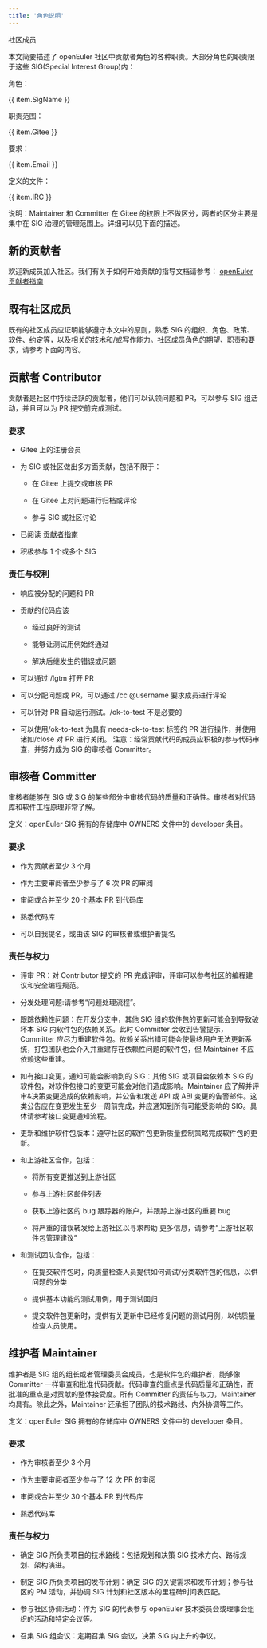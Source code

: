 ```yaml
---
title: '角色说明'
---
```


<script setup lang="ts">
import { computed } from 'vue';
import useWindowResize from '@/components/hooks/useWindowResize';
import BannerLevel2 from '@/components/BannerLevel2.vue'
import banner from '@/assets/banner-secondary.png';
import illustration from '@/assets/category/sig/role-description/illustration.png';
  const tableData = [
    {
      SigName: 'Contributor',
      Gitee: '项目的贡献者',
      Email: '项目Owner',
      IRC: 'Gitee注册成员'
    },
    {
      SigName: 'Committer',
      Gitee: '审核其他成员的贡献',
      Email: 'SIG的积极贡献者，经验丰富，愿意投入精力参与到审核工作',
      IRC: 'openEuler SIG拥有的储存库中OWNERS文件中的Commiter条目。'
    },
    {
      SigName: 'Maintainer',
      Gitee: '项目Owner',
      Email: '经验丰富，富有责任心、出色的技术能力和管理能力',
      IRC: 'openEuler SIG拥有的存储库中OWNERS文件中的Maintainer条目。'
    }
  ]
  const screenWidth = useWindowResize();
  const isMobile = computed(() => {
    return screenWidth.value <= 768 ? true : false;
  });
</script>

<ClientOnly>
  <BannerLevel2
    :background-image="banner"
    background-text="SIG"
    title="角色说明"
    :illustration="illustration"
  />
</ClientOnly>

<div :class="['markdown', isMobile ? 'markdown-mo' : '']">

<div class="top">社区成员</div>

本文简要描述了 openEuler 社区中贡献者角色的各种职责。大部分角色的职责限于这些 SIG(Special Interest Group)内：

<OTable :data="tableData" v-show="!isMobile" class="duty-table">
  <OTableColumn prop="SigName" label="SIG名称"/>
  <OTableColumn prop="Gitee" label="Gitee主页"/>
  <OTableColumn prop="Email" label="邮件"/>
  <OTableColumn prop="IRC" label="IRC频道"/>
</OTable>

<div class="mo-card" v-show="isMobile">
  <div
    v-for="(item,index) in tableData"
    :key="item.SigName"
    :class="['mo-card-item', index === 1 ? 'mo-card-middle' : 'mo-card-sides' ]">
    <div class="mo-card-item-text">
      <p class="text-title">角色：</p>
      <p class="text-content">{{ item.SigName }}</p>
    </div>
    <div class="mo-card-item-text">
      <p class="text-title">职责范围：</p>
      <p class="text-content">{{ item.Gitee }}</p>
    </div>
    <div class="mo-card-item-text">
      <p class="text-title">要求：</p>
      <p class="text-content">{{ item.Email }}</p>
    </div>
    <div class="mo-card-item-text">
      <p class="text-title">定义的文件：</p>
      <p class="text-content">{{ item.IRC }}</p>
    </div>
  </div>
</div>

说明：Maintainer 和 Committer 在 Gitee 的权限上不做区分，两者的区分主要是集中在 SIG 治理的管理范围上。详细可以见下面的描述。

## 新的贡献者

欢迎新成员加入社区。我们有关于如何开始贡献的指导文档请参考：
<a href="https://gitee.com/openeuler/community/blob/master/zh/contributors/README.md" class="link">openEuler 贡献者指南</a>

## 既有社区成员

既有的社区成员应证明能够遵守本文中的原则，熟悉 SIG 的组织、角色、政策、软件、约定等，以及相关的技术和/或写作能力。社区成员角色的期望、职责和要求，请参考下面的内容。

## 贡献者 Contributor

贡献者是社区中持续活跃的贡献者，他们可以认领问题和 PR，可以参与 SIG 组活动，并且可以为 PR 提交前完成测试。

### 要求

- Gitee 上的注册会员

- 为 SIG 或社区做出多方面贡献，包括不限于：

  - 在 Gitee 上提交或审核 PR

  - 在 Gitee 上对问题进行归档或评论
  - 参与 SIG 或社区讨论

- 已阅读
  <a href="https://gitee.com/openeuler/community/blob/master/zh/contributors/README.md" class="link">贡献者指南</a>
- 积极参与 1 个或多个 SIG

### 责任与权利

- 响应被分配的问题和 PR

- 贡献的代码应该

  - 经过良好的测试

  - 能够让测试用例始终通过
  - 解决后继发生的错误或问题

- 可以通过 /lgtm 打开 PR
- 可以分配问题或 PR，可以通过 /cc @username 要求成员进行评论
- 可以针对 PR 自动运行测试。/ok-to-test 不是必要的
- 可以使用/ok-to-test 为具有 needs-ok-to-test 标签的 PR 进行操作，并使用诸如/close 对 PR 进行关闭。
  注意：经常贡献代码的成员应积极的参与代码审查，并努力成为 SIG 的审核者 Committer。

## 审核者 Committer

审核者能够在 SIG 或 SIG 的某些部分中审核代码的质量和正确性。审核者对代码库和软件工程原理非常了解。

定义：openEuler SIG 拥有的存储库中 OWNERS 文件中的 developer 条目。

### 要求

- 作为贡献者至少 3 个月

- 作为主要审阅者至少参与了 6 次 PR 的审阅
- 审阅或合并至少 20 个基本 PR 到代码库
- 熟悉代码库
- 可以自我提名，或由该 SIG 的审核者或维护者提名

### 责任与权力

- 评审 PR：对 Contributor 提交的 PR 完成评审，评审可以参考社区的编程建议和安全编程规范。

- 分发处理问题:请参考“问题处理流程”。
- 跟踪依赖性问题：在开发分支中，其他 SIG 组的软件包的更新可能会到导致破坏本 SIG 内软件包的依赖关系。此时 Committer 会收到告警提示，Committer 应尽力重建软件包。依赖关系出错可能会使最终用户无法更新系统，打包团队也会介入并重建存在依赖性问题的软件包，但 Maintainer 不应依赖这些重建。
- 如有接口变更，通知可能会影响到的 SIG：其他 SIG 或项目会依赖本 SIG 的软件包，对软件包接口的变更可能会对他们造成影响。Maintainer 应了解并评审&决策变更造成的依赖影响，并公告和发送 API 或 ABI 变更的告警邮件。这类公告应在变更发生至少一周前完成，并应通知到所有可能受影响的 SIG。具体请参考接口变更通知流程。
- 更新和维护软件包版本：遵守社区的软件包更新质量控制策略完成软件包的更新。
- 和上游社区合作，包括：

  - 将所有变更推送到上游社区

  - 参与上游社区邮件列表
  - 获取上游社区的 bug 跟踪器的账户，并跟踪上游社区的重要 bug
  - 将严重的错误转发给上游社区以寻求帮助 更多信息，请参考“上游社区软件包管理建议”

- 和测试团队合作，包括：

  - 在提交软件包时，向质量检查人员提供如何调试/分类软件包的信息，以供问题的分类

  - 提供基本功能的测试用例，用于测试回归
  - 提交软件包更新时，提供有关更新中已经修复问题的测试用例，以供质量检查人员使用。

## 维护者 Maintainer

维护者是 SIG 组的组长或者管理委员会成员，也是软件包的维护者，能够像 Committer 一样审查和批准代码贡献。代码审查的重点是代码质量和正确性，而批准的重点是对贡献的整体接受度。所有 Committer 的责任与权力，Maintainer 均具有。除此之外，Maintainer 还承担了团队的技术路线、内外协调等工作。

定义：openEuler SIG 拥有的存储库中 OWNERS 文件中的 developer 条目。

### 要求

- 作为审核者至少 3 个月

- 作为主要审阅者至少参与了 12 次 PR 的审阅
- 审阅或合并至少 30 个基本 PR 到代码库
- 熟悉代码库

### 责任与权力

- 确定 SIG 所负责项目的技术路线：包括规划和决策 SIG 技术方向、路标规划、架构演进。

- 制定 SIG 所负责项目的发布计划：确定 SIG 的关键需求和发布计划；参与社区的 PM 活动，并协调 SIG 计划和社区版本的里程碑时间表匹配。
- 参与社区协调活动：作为 SIG 的代表参与 openEuler 技术委员会或理事会组织的活动和特定会议等。
- 召集 SIG 组会议：定期召集 SIG 会议，决策 SIG 内上升的争议。

</div>

<style scoped lang="scss">
  .markdown {
    margin-top: var(--o-spacing-h1);
  }
  .markdown-mo {
    margin-top: var(--o-spacing-h2);
    padding: var(--o-spacing-h5);
  }
  .top {
    font-size: var(--o-font-size-h7);
    font-weight: 500;
    color: var(--e-color-text1);
    line-height: var(--o-line-height-h7);
  }
  .duty-table {
    margin-top: var(--o-spacing-h4);
    margin-bottom: var(--o-spacing-h5);
    :deep(.el-table__header) {
      border: none;
      tr {
        border: none;
      }
    }
    :deep(.el-table__body) {
      border: none;
    }
  }
  .link {
    color: var(--e-color-brand1);
  }
  .mo-card {
    margin: var(--o-spacing-h4) 0;
    &-item {
      padding: var(--o-spacing-h5);
      &-text {
        display: flex;
        .text-title {
          white-space:nowrap;
        }
        .text-content {
          color: var(--e-color-text4);
        }
      }
    }
    &-sides {
      background-color: var(--e-color-bg1);
    }
  }
</style>
